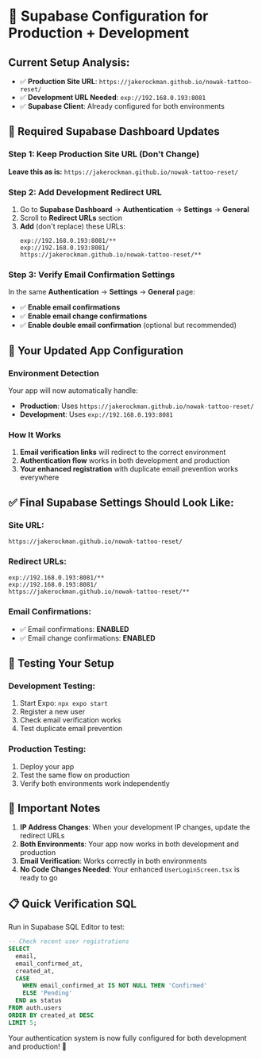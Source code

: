 # 🔧 Supabase Configuration for Production + Development

## **Current Setup Analysis:**
- ✅ **Production Site URL**: `https://jakerockman.github.io/nowak-tattoo-reset/`
- ✅ **Development URL Needed**: `exp://192.168.0.193:8081`
- ✅ **Supabase Client**: Already configured for both environments

## **🎯 Required Supabase Dashboard Updates**

### **Step 1: Keep Production Site URL (Don't Change)**
**Leave this as is:** `https://jakerockman.github.io/nowak-tattoo-reset/`

### **Step 2: Add Development Redirect URL**
1. Go to **Supabase Dashboard** → **Authentication** → **Settings** → **General**
2. Scroll to **Redirect URLs** section
3. **Add** (don't replace) these URLs:
   ```
   exp://192.168.0.193:8081/**
   exp://192.168.0.193:8081/
   https://jakerockman.github.io/nowak-tattoo-reset/**
   ```

### **Step 3: Verify Email Confirmation Settings**
In the same **Authentication** → **Settings** → **General** page:
- ✅ **Enable email confirmations**
- ✅ **Enable email change confirmations** 
- ✅ **Enable double email confirmation** (optional but recommended)

## **📱 Your Updated App Configuration**

### **Environment Detection**
Your app will now automatically handle:
- **Production**: Uses `https://jakerockman.github.io/nowak-tattoo-reset/`
- **Development**: Uses `exp://192.168.0.193:8081`

### **How It Works**
1. **Email verification links** will redirect to the correct environment
2. **Authentication flow** works in both development and production
3. **Your enhanced registration** with duplicate email prevention works everywhere

## **✅ Final Supabase Settings Should Look Like:**

### **Site URL:**
```
https://jakerockman.github.io/nowak-tattoo-reset/
```

### **Redirect URLs:**
```
exp://192.168.0.193:8081/**
exp://192.168.0.193:8081/
https://jakerockman.github.io/nowak-tattoo-reset/**
```

### **Email Confirmations:**
- ✅ Email confirmations: **ENABLED**
- ✅ Email change confirmations: **ENABLED**

## **🧪 Testing Your Setup**

### **Development Testing:**
1. Start Expo: `npx expo start`
2. Register a new user
3. Check email verification works
4. Test duplicate email prevention

### **Production Testing:**
1. Deploy your app
2. Test the same flow on production
3. Verify both environments work independently

## **🚨 Important Notes**

1. **IP Address Changes**: When your development IP changes, update the redirect URLs
2. **Both Environments**: Your app now works in both development and production
3. **Email Verification**: Works correctly in both environments
4. **No Code Changes Needed**: Your enhanced `UserLoginScreen.tsx` is ready to go

## **📋 Quick Verification SQL**
Run in Supabase SQL Editor to test:
```sql
-- Check recent user registrations
SELECT 
  email,
  email_confirmed_at,
  created_at,
  CASE 
    WHEN email_confirmed_at IS NOT NULL THEN 'Confirmed'
    ELSE 'Pending'
  END as status
FROM auth.users 
ORDER BY created_at DESC 
LIMIT 5;
```

Your authentication system is now fully configured for both development and production! 🎉
